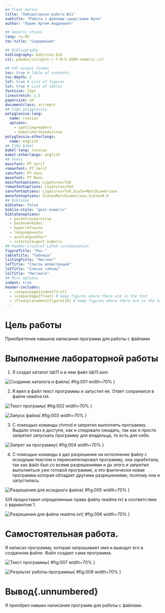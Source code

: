 ```yaml
---
## Front matter
title: "Лабораторная работа №11"
subtitle: "Работа с файлами средствами Nasm"
author: "Лушин Артем Андреевич"

## Generic otions
lang: ru-RU
toc-title: "Содержание"

## Bibliography
bibliography: bib/cite.bib
csl: pandoc/csl/gost-r-7-0-5-2008-numeric.csl

## Pdf output format
toc: true # Table of contents
toc-depth: 2
lof: true # List of figures
lot: true # List of tables
fontsize: 12pt
linestretch: 1.5
papersize: a4
documentclass: scrreprt
## I18n polyglossia
polyglossia-lang:
  name: russian
  options:
	- spelling=modern
	- babelshorthands=true
polyglossia-otherlangs:
  name: english
## I18n babel
babel-lang: russian
babel-otherlangs: english
## Fonts
mainfont: PT Serif
romanfont: PT Serif
sansfont: PT Sans
monofont: PT Mono
mainfontoptions: Ligatures=TeX
romanfontoptions: Ligatures=TeX
sansfontoptions: Ligatures=TeX,Scale=MatchLowercase
monofontoptions: Scale=MatchLowercase,Scale=0.9
## Biblatex
biblatex: false
biblio-style: "gost-numeric"
biblatexoptions:
  - parentracker=true
  - backend=biber
  - hyperref=auto
  - language=auto
  - autolang=other*
  - citestyle=gost-numeric
## Pandoc-crossref LaTeX customization
figureTitle: "Рис."
tableTitle: "Таблица"
listingTitle: "Листинг"
lofTitle: "Список иллюстраций"
lotTitle: "Список таблиц"
lolTitle: "Листинги"
## Misc options
indent: true
header-includes:
  - \usepackage{indentfirst}
  - \usepackage{float} # keep figures where there are in the text
  - \floatplacement{figure}{H} # keep figures where there are in the text
---
```


# Цель работы

Приобретение навыков написания программ для работы с файлами



# Выполнение лабораторной работы

1) Я создал каталог lab11 и в нем файл lab11.asm

![Создание каталога и файла](image/1.png){ #fig:001 width=70% }

2) Я ввел в файл текст программы и запустил ее. Ответ сохранился в файле readme.txt.

![Текст програмы](image/2.png){ #fig:002 width=70% }

![Запуск файла](image/3.png){ #fig:003 width=70% }

3) С помощью команды сhmod я запретил выполнять программу. Выдало отказ в доступе, как и следовало ожидать, так как я просто запретил запускать программу для владельца, то есть для себя.

![Запрет на программу](image/4.png){ #fig:004 width=70% }

4) С помощью команды я дал разрешение на исполнение файлу с исходным текстом и перекомпелировал программу, она заработала, так как файл был со всеми разрешениями и до этого я запретил выполняться уже готовой программе, а это фактически новая программа которая обладает другими разрешениями, поэтому они и запустилась.

![Разрешения для исходного файла](image/5.png){ #fig:005 width=70% }

5)Я предоставил определенные права файлу readme.txt в соответствие с вариантом 1.

![Разрешения для файла readme.txt](image/6.png){ #fig:006 width=70% }

# Самостоятельная работа.

Я написал программу, которая запрашивает имя и выводит его в созданном файле. Файл создает сама программа.

![Текст программы](image/7.png){ #fig:007 width=70% }

![Результат работы программы](image/8.png){ #fig:008 width=70% }

# Вывод{.unnumbered}

Я приобрел навыки написания программ для работы с файлами.
